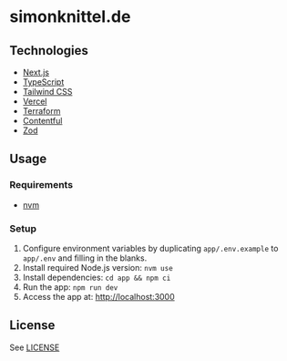 # simonknittel.de

## Technologies

- [Next.js](https://nextjs.org/)
- [TypeScript](https://www.typescriptlang.org/)
- [Tailwind CSS](https://tailwindcss.com/)
- [Vercel](https://vercel.com/)
- [Terraform](https://www.terraform.io/)
- [Contentful](https://www.contentful.com/)
- [Zod](https://github.com/colinhacks/zod)

## Usage

### Requirements

- [nvm](https://github.com/nvm-sh/nvm)

### Setup

1. Configure environment variables by duplicating `app/.env.example` to `app/.env` and filling in the blanks.
2. Install required Node.js version: `nvm use`
3. Install dependencies: `cd app && npm ci`
4. Run the app: `npm run dev`
5. Access the app at: <http://localhost:3000>

## License

See [LICENSE](./LICENSE)
